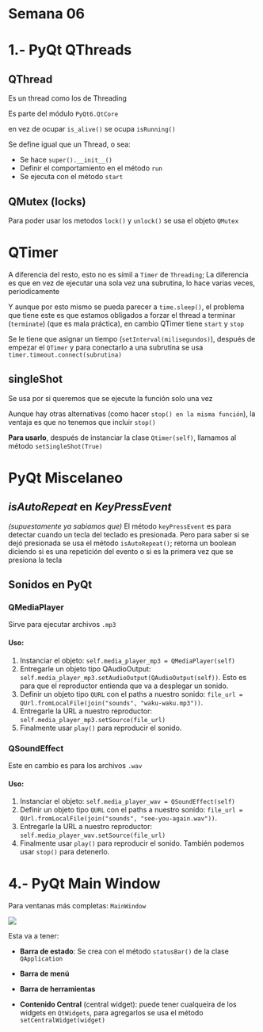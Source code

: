 # Semana 06

# 1.- PyQt QThreads

## QThread

Es un thread como los de Threading

Es parte del módulo `PyQt6.QtCore`

en vez de ocupar `is_alive()` se ocupa `isRunning()`

Se define igual que un Thread, o sea:
- Se hace `super().__init__()`
- Definir el comportamiento en el método `run`
- Se ejecuta con el método `start`

## QMutex (locks)

Para poder usar los metodos `lock()` y `unlock()` se usa el objeto `QMutex`

# QTimer

A diferencia del resto, esto no es símil a `Timer` de `Threading`;
La diferencia es que en vez de ejecutar una sola vez una subrutina, lo hace varias veces, periodicamente

Y aunque por esto mismo se pueda parecer a `time.sleep()`, el problema que tiene este es que estamos obligados a forzar el thread a terminar (`terminate`) (que es mala práctica), en cambio QTimer tiene `start` y `stop`

Se le tiene que asignar un tiempo (`setInterval(milisegundos)`), después de empezar el `QTimer` y para conectarlo a una subrutina se usa `timer.timeout.connect(subrutina)`

## singleShot

Se usa por si queremos que se ejecute la función solo una vez

Aunque hay otras alternativas (como hacer `stop() en la misma función`), la ventaja es que no tenemos que incluir `stop()`

**Para usarlo**, después de instanciar la clase `Qtimer(self)`, llamamos al método `setSingleShot(True)` 

# PyQt Miscelaneo

## _isAutoRepeat_ en _KeyPressEvent_

_(supuestamente ya sabiamos que)_
El método `keyPressEvent` es para detectar cuando un tecla del teclado es presionada.
Pero para saber si se dejó presionada se usa el método `isAutoRepeat()`; retorna un boolean diciendo si es una repetición del evento o si es la primera vez que se presiona la tecla

## Sonidos en PyQt

### QMediaPlayer

Sirve para ejecutar archivos `.mp3`

#### Uso:
1. Instanciar el objeto: `self.media_player_mp3 = QMediaPlayer(self)`
2. Entregarle un objeto tipo QAudioOutput: `self.media_player_mp3.setAudioOutput(QAudioOutput(self))`. Esto es para que el reproductor entienda que va a desplegar un sonido.
3. Definir un objeto tipo `QURL` con el paths a nuestro sonido: `file_url = QUrl.fromLocalFile(join("sounds", "waku-waku.mp3"))`.
4. Entregarle la URL a nuestro reproductor: `self.media_player_mp3.setSource(file_url)`
5. Finalmente usar `play()` para reproducir el sonido.

### QSoundEffect

Este en cambio es para los archivos `.wav`

#### Uso:
1. Instanciar el objeto: `self.media_player_wav = QSoundEffect(self)`
2. Definir un objeto tipo `QURL` con el paths a nuestro sonido: `file_url = QUrl.fromLocalFile(join("sounds", "see-you-again.wav"))`.
3. Entregarle la URL a nuestro reproductor: `self.media_player_wav.setSource(file_url)`
4. Finalmente usar `play()` para reproducir el sonido. También podemos usar `stop()` para detenerlo.

# 4.- PyQt Main Window

Para ventanas más completas: `MainWindow`


![](img/pyqt-mainwindow-layout.png)

Esta va a tener:

- **Barra de estado**: Se crea con el método `statusBar()` de la clase `QApplication`

- **Barra de menú**

- **Barra de herramientas**

- **Contenido Central** (central widget): puede tener cualqueira de los widgets en `QtWidgets`, para agregarlos se usa el método `setCentralWidget(widget)`